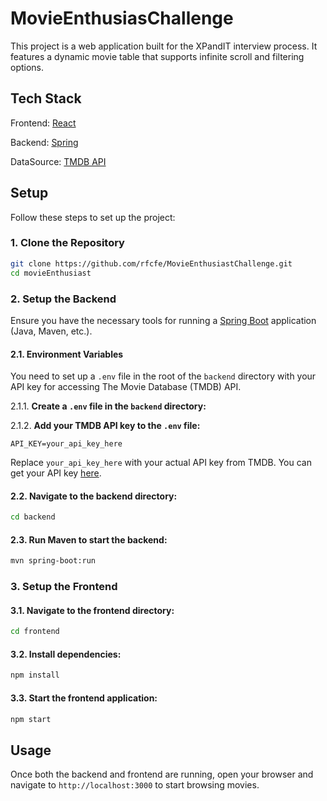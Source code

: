 # MovieEnthusiasChallenge
This project is a web application built for the XPandIT interview process. It features a dynamic movie table that supports infinite scroll and filtering options.

## Tech Stack
Frontend: [React](https://react.dev/)

Backend: [Spring](https://spring.io/)

DataSource: [TMDB API](https://developer.themoviedb.org/reference/intro/getting-started)

## Setup

Follow these steps to set up the project:

### 1. Clone the Repository

```sh
git clone https://github.com/rfcfe/MovieEnthusiastChallenge.git
cd movieEnthusiast
```
### 2. Setup the Backend

Ensure you have the necessary tools for running a [Spring Boot](https://docs.spring.io/spring-boot/installing.html) application (Java, Maven, etc.).

#### 2.1. Environment Variables

You need to set up a `.env` file in the root of the `backend` directory with your API key for accessing The Movie Database (TMDB) API.

2.1.1. **Create a `.env` file in the `backend` directory:**

2.1.2. **Add your TMDB API key to the `.env` file:**

`API_KEY=your_api_key_here`

Replace `your_api_key_here` with your actual API key from TMDB. You can get your API key [here](https://developer.themoviedb.org/reference/intro/getting-started).


#### 2.2. **Navigate to the backend directory:**

```sh
cd backend
```

#### 2.3. **Run Maven to start the backend:**

```sh
mvn spring-boot:run
```

### 3. Setup the Frontend

#### 3.1. **Navigate to the frontend directory:**

```sh
cd frontend
```

#### 3.2. **Install dependencies:**

```sh
npm install
```

#### 3.3. **Start the frontend application:**

```sh
npm start
```

## Usage

Once both the backend and frontend are running, open your browser and navigate to `http://localhost:3000` to start browsing movies.